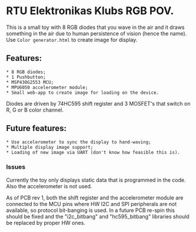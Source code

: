 # RTU Elektronikas Klubs RGB POV.
 
This is a small toy with 8 RGB diodes that you wave in the air and it draws
something in the air due to human persistence of vision (hence the name).
Use `Color generator.html` to create image for display.
 
## Features:
    * 8 RGB diodes;
    * 1 Pushbutton;
    * MSP430G2553 MCU;
    * MPU6050 accelerometer module;
    * Small web-app to create image for loading on the device.

Diodes are driven by 74HC595 shift register and 3 MOSFET's that switch on R, G
or B color channel.

## Future features:
    * Use accelerometer to sync the display to hand-waving;
    * Multiple display image support;
    * Loading of new image via UART (don't know how feasible this is).

### Issues
Currently the toy only displays static data that is programmed in the code.
Also the accelerometer is not used.

As of PCB rev 1, both the shift register and the accelerometer module are
connected to the MCU pins where HW I2C and SPI peripherals are not available, so
protocol bit-banging is used.
In a future PCB re-spin this should be fixed and the "i2c_bitbang" and
"hc595_bitbang" libraries should be replaced by proper HW ones.
